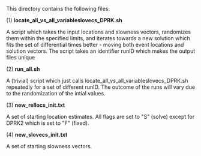 
This directory contains the following files:  

(1) **locate_all_vs_all_variableslovecs_DPRK.sh**  

A script which takes the input locations and slowness vectors, randomizes them within the specified limits, and iterates towards
a new solution which fits the set of differential times better - moving both event locations and solution vectors. The script
takes an identifier runID which makes the output files unique

(2) **run_all.sh**  

A (trivial) script which just calls locate_all_vs_all_variableslovecs_DPRK.sh repeatedly for a set of different runID.
The outcome of the runs will vary due to the randomization of the intial values.  

(3) **new_rellocs_init.txt**  

A set of starting location estimates. All flags are set to "S" (solve) except for DPRK2 which
is set to "F" (fixed).  

(4) **new_slovecs_init.txt**  

A set of starting slowness vectors.  

